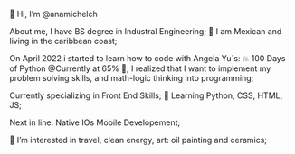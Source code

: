 👋 Hi, I’m @anamichelch

About me,
I have BS degree in Industral Engineering;
🐚  I am Mexican and living in the caribbean coast;

On April 2022 i started to learn how to code with Angela Yu´s:
💥 100 Days of Python @Currently at 65% 🐍;
I realized that I want to implement my problem solving skills, and math-logic thinking into programming;

Currently specializing in Front End Skills;
🌱  Learning Python, CSS, HTML, JS;

Next in line: Native IOs Mobile Developement;

👀 I’m interested in travel, clean energy, art: oil painting and ceramics;
